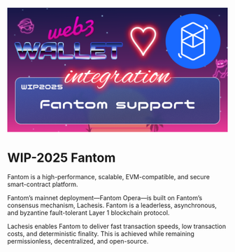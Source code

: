 [_metadata_:at_account]:- "@FantomFDN"
![image](../v2/images/2025.png)

# WIP-2025 Fantom

Fantom is a high-performance, scalable, EVM-compatible, and secure smart-contract platform.

Fantom’s mainnet deployment—Fantom Opera—is built on Fantom’s consensus mechanism, Lachesis. Fantom is a leaderless, asynchronous, and byzantine fault-tolerant Layer 1 blockchain protocol.

Lachesis enables Fantom to deliver fast transaction speeds, low transaction costs, and deterministic finality. This is achieved while remaining permissionless, decentralized, and open-source.